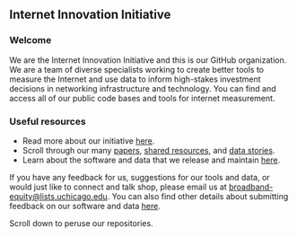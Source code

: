 ## Internet Innovation Initiative

### Welcome
We are the Internet Innovation Initiative and this is our GitHub organization. We are a team of diverse specialists working to create better tools to measure the Internet and use data to inform high-stakes investment decisions in networking infrastructure and technology. You can find and access all of our public code bases and tools for internet measurement.

### Useful resources

- Read more about our initiative [here](https://internetequity.uchicago.edu/about/).
- Scroll through our many [papers](https://internetequity.uchicago.edu/research/), [shared resources](https://internetequity.uchicago.edu/resources/), and [data stories](https://internetequity.uchicago.edu/data-stories/).
- Learn about the software and data that we release and maintain [here](https://internetequity.org/).

If you have any feedback for us, suggestions for our tools and data, or would just like to connect and talk shop, please email us at broadband-equity@lists.uchicago.edu. You can also find other details about submitting feedback on our software and data [here](https://internetequity.org/feedback/submitting-feedback.html).

Scroll down to peruse our repositories.
